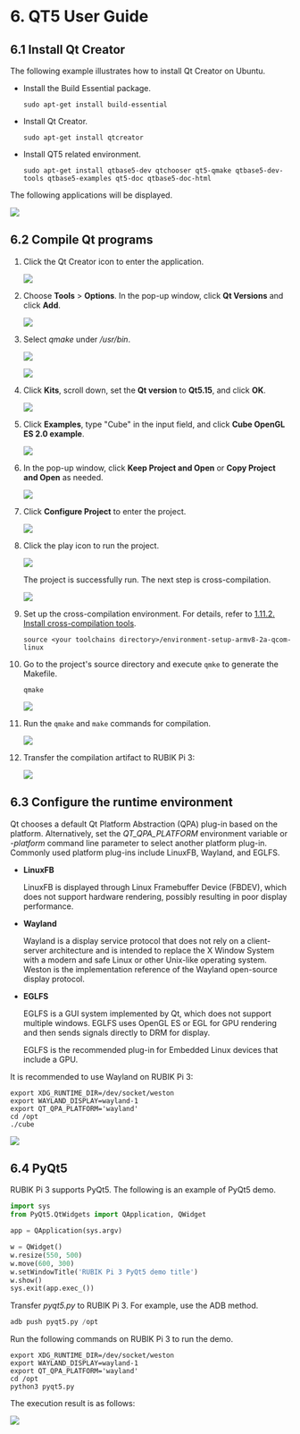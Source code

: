 # 6. QT5 User Guide

## 6.1 Install Qt Creator

The following example illustrates how to install Qt Creator on Ubuntu.

* Install the Build Essential package.

  ```shell showLineNumbers
  sudo apt-get install build-essential
  ```

* Install Qt Creator.

  ```shell showLineNumbers
  sudo apt-get install qtcreator
  ```

* Install QT5 related environment.

  ```shell showLineNumbers
  sudo apt-get install qtbase5-dev qtchooser qt5-qmake qtbase5-dev-tools qtbase5-examples qt5-doc qtbase5-doc-html
  ```

The following applications will be displayed.

![](images/image-154.jpg)

## 6.2 Compile Qt programs

1. Click the Qt Creator icon to enter the application.

    ![](images/image-153.jpg)

2. Choose **Tools** > **Options**. In the pop-up window, click **Qt Versions** and click **Add**.

    ![](images/image-152.jpg)

3. Select *qmake* under */usr/bin*.

   ![](images/image-151.jpg)

    ![](images/image-150.jpg)

4. Click **Kits**, scroll down, set the **Qt version** to **Qt5.15**, and click **OK**.

    ![](images/image-149.jpg)

5. Click **Examples**, type "Cube" in the input field, and click **Cube OpenGL ES 2.0 example**.

    ![](images/image-145.jpg)

6. In the pop-up window, click **Keep Project and Open** or **Copy Project and Open** as needed.

    ![](images/image-146.jpg)

7. Click **Configure Project** to enter the project.

    ![](images/image-147.jpg)

8. Click the play icon to run the project.

    ![](images/image-148.jpg)

   The project is successfully run. The next step is cross-compilation.

    ![](images/image-144.jpg)

 
1. Set up the cross-compilation environment. For details, refer to [1.11.2. Install cross-compilation tools](/rubik-pi-3/en/docs/rubik-pi-3-user-manual/1.1.0/quick-start#1112-install-cross-compilation-tools).

   ```shell showLineNumbers
   source <your toolchains directory>/environment-setup-armv8-2a-qcom-linux
   ```
2. Go to the project's source directory and execute `qmke` to generate the Makefile.

   ```shell showLineNumbers
   qmake
   ```

    ![](images/image-171.jpg)

3. Run the `qmake` and `make` commands for compilation.

   ![](images/image-172.jpg)

4. Transfer the compilation artifact to RUBIK Pi 3:

   ![](images/image-170.jpg)

## 6.3 Configure the runtime environment

Qt chooses a default Qt Platform Abstraction (QPA) plug-in based on the platform. Alternatively, set the *QT\_QPA\_PLATFORM* environment variable or *-platform* command line parameter to select another platform plug-in. Commonly used platform plug-ins include LinuxFB, Wayland, and EGLFS.

* **LinuxFB**

  LinuxFB is displayed through Linux Framebuffer Device (FBDEV), which does not support hardware rendering, possibly resulting in poor display performance.

* **Wayland**

  Wayland is a display service protocol that does not rely on a client-server architecture and is intended to replace the X Window System with a modern and safe Linux or other Unix-like operating system. Weston is the implementation reference of the Wayland open-source display protocol.

* **EGLFS**

  EGLFS is a GUI system implemented by Qt, which does not support multiple windows. EGLFS uses OpenGL ES or EGL for GPU rendering and then sends signals directly to DRM for display.

  EGLFS is the recommended plug-in for Embedded Linux devices that include a GPU.

It is recommended to use Wayland on RUBIK Pi 3:

```shell showLineNumbers
export XDG_RUNTIME_DIR=/dev/socket/weston  
export WAYLAND_DISPLAY=wayland-1  
export QT_QPA_PLATFORM='wayland'  
cd /opt  
./cube
```

![](images/image-169.jpg)

## 6.4 PyQt5

RUBIK Pi 3 supports PyQt5. The following is an example of PyQt5 demo.

```python showLineNumbers
import sys
from PyQt5.QtWidgets import QApplication, QWidget

app = QApplication(sys.argv)

w = QWidget()
w.resize(550, 500)
w.move(600, 300)
w.setWindowTitle('RUBIK Pi 3 PyQt5 demo title')
w.show()
sys.exit(app.exec_())
```

Transfer *pyqt5.py* to RUBIK Pi 3. For example, use the ADB method.

```python showLineNumbers
adb push pyqt5.py /opt
```

Run the following commands on RUBIK Pi 3 to run the demo.

```shell showLineNumbers
export XDG_RUNTIME_DIR=/dev/socket/weston
export WAYLAND_DISPLAY=wayland-1
export QT_QPA_PLATFORM='wayland'
cd /opt
python3 pyqt5.py
```

The execution result is as follows:

![](images/image-165.jpg)